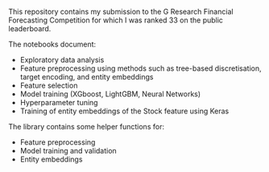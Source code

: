 This repository contains my submission to the G Research Financial Forecasting Competition for which I was ranked 33 on the public leaderboard.

The notebooks document:
* Exploratory data analysis
* Feature preprocessing using methods such as tree-based discretisation, target encoding, and entity embeddings
* Feature selection
* Model training (XGboost, LightGBM, Neural Networks)
* Hyperparameter tuning
* Training of entity embeddings of the Stock feature using Keras

The library contains some helper functions for:
* Feature preprocessing
* Model training and validation
* Entity embeddings
